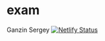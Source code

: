 # exam
Ganzin Sergey
[![Netlify Status](https://api.netlify.com/api/v1/badges/0d184e6d-8b65-4d01-a4c9-b13e5de35d9e/deploy-status)](https://app.netlify.com/sites/ornate-arithmetic-8d0606/deploys)
